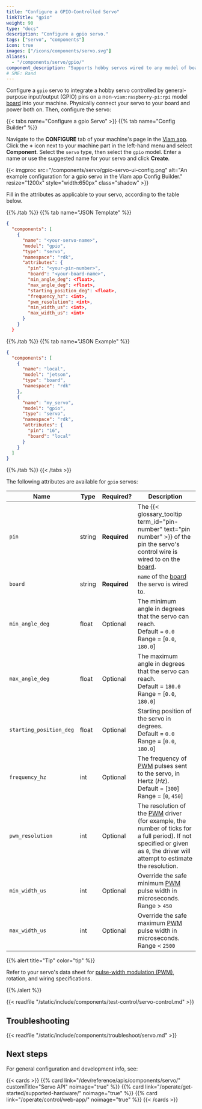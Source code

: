 ```yaml
---
title: "Configure a GPIO-Controlled Servo"
linkTitle: "gpio"
weight: 90
type: "docs"
description: "Configure a gpio servo."
tags: ["servo", "components"]
icon: true
images: ["/icons/components/servo.svg"]
aliases:
  - "/components/servo/gpio/"
component_description: "Supports hobby servos wired to any model of board besides pi."
# SME: Rand
---
```


Configure a `gpio` servo to integrate a hobby servo controlled by general-purpose input/output (GPIO) pins on a non-`viam:raspberry-pi:rpi` model [board](/operate/reference/components/board/) into your machine.
Physically connect your servo to your board and power both on.
Then, configure the servo:

{{< tabs name="Configure a gpio Servo" >}}
{{% tab name="Config Builder" %}}

Navigate to the **CONFIGURE** tab of your machine's page in the [Viam app](https://app.viam.com).
Click the **+** icon next to your machine part in the left-hand menu and select **Component**.
Select the `servo` type, then select the `gpio` model.
Enter a name or use the suggested name for your servo and click **Create**.

{{< imgproc src="/components/servo/gpio-servo-ui-config.png" alt="An example configuration for a gpio servo in the Viam app Config Builder." resize="1200x" style="width:650px" class="shadow"  >}}

Fill in the attributes as applicable to your servo, according to the table below.

{{% /tab %}}
{{% tab name="JSON Template" %}}

```json {class="line-numbers linkable-line-numbers"}
{
  "components": [
    {
      "name": "<your-servo-name>",
      "model": "gpio",
      "type": "servo",
      "namespace": "rdk",
      "attributes": {
        "pin": "<your-pin-number>",
        "board": "<your-board-name>",
        "min_angle_deg": <float>,
        "max_angle_deg": <float>,
        "starting_position_deg": <float>,
        "frequency_hz": <int>,
        "pwm_resolution": <int>,
        "min_width_us": <int>,
        "max_width_us": <int>
      }
    }
  }
```

{{% /tab %}}
{{% tab name="JSON Example" %}}

```json {class="line-numbers linkable-line-numbers"}
{
  "components": [
    {
      "name": "local",
      "model": "jetson",
      "type": "board",
      "namespace": "rdk"
    },
    {
      "name": "my_servo",
      "model": "gpio",
      "type": "servo",
      "namespace": "rdk",
      "attributes": {
        "pin": "16",
        "board": "local"
      }
    }
  ]
}
```

{{% /tab %}}
{{< /tabs >}}

The following attributes are available for `gpio` servos:

<!-- prettier-ignore -->
| Name | Type | Required? | Description |
| ---- | ---- | --------- | ----------- |
| `pin` | string | **Required** | The {{< glossary_tooltip term_id="pin-number" text="pin number" >}} of the pin the servo's control wire is wired to on the [board](/operate/reference/components/board/). |
| `board` | string | **Required** | `name` of the [board](/operate/reference/components/board/) the servo is wired to. |
| `min_angle_deg` | float | Optional | The minimum angle in degrees that the servo can reach. <br> Default = `0.0` <br> Range = [`0.0`, `180.0`] |
| `max_angle_deg` | float | Optional | The maximum angle in degrees that the servo can reach. <br> Default = `180.0` <br> Range = [`0.0`, `180.0`] |
| `starting_position_deg` | float | Optional | Starting position of the servo in degrees. <br> Default = `0.0` <br> Range = [`0.0`, `180.0`] |
| `frequency_hz` | int | Optional | The frequency of [PWM](https://docs.arduino.cc/learn/microcontrollers/analog-output) pulses sent to the servo, in Hertz (*Hz*). <br> Default = [`300`] <br> Range = [`0`, `450`] |
| `pwm_resolution` | int | Optional | The resolution of the [PWM](https://docs.arduino.cc/learn/microcontrollers/analog-output) driver (for example, the number of ticks for a full period). If not specified or given as `0`, the driver will attempt to estimate the resolution. |
| `min_width_us` | int | Optional | Override the safe minimum [PWM](https://docs.arduino.cc/learn/microcontrollers/analog-output) pulse width in microseconds. <br> Range > `450` |
| `max_width_us` | int | Optional | Override the safe maximum [PWM](https://docs.arduino.cc/learn/microcontrollers/analog-output) pulse width in microseconds. <br> Range < `2500` |

{{% alert title="Tip" color="tip" %}}

Refer to your servo's data sheet for [pulse-width modulation (PWM)](https://docs.arduino.cc/learn/microcontrollers/analog-output), rotation, and wiring specifications.

{{% /alert %}}

{{< readfile "/static/include/components/test-control/servo-control.md" >}}

## Troubleshooting

{{< readfile "/static/include/components/troubleshoot/servo.md" >}}

## Next steps

For general configuration and development info, see:

{{< cards >}}
{{% card link="/dev/reference/apis/components/servo/" customTitle="Servo API" noimage="true" %}}
{{% card link="/operate/get-started/supported-hardware/" noimage="true" %}}
{{% card link="/operate/control/web-app/" noimage="true" %}}
{{< /cards >}}
